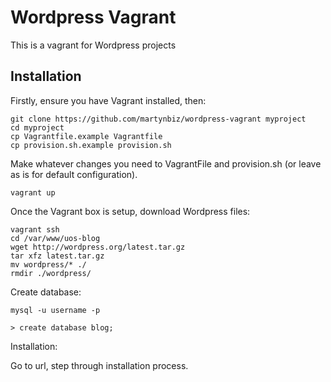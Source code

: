 # Wordpress Vagrant

This is a vagrant for Wordpress projects

## Installation

Firstly, ensure you have Vagrant installed, then:

```
git clone https://github.com/martynbiz/wordpress-vagrant myproject
cd myproject
cp Vagrantfile.example Vagrantfile
cp provision.sh.example provision.sh
```

Make whatever changes you need to VagrantFile and provision.sh (or leave as is for
default configuration).

```
vagrant up
```

Once the Vagrant box is setup, download Wordpress files:

```
vagrant ssh
cd /var/www/uos-blog
wget http://wordpress.org/latest.tar.gz
tar xfz latest.tar.gz
mv wordpress/* ./
rmdir ./wordpress/
```

Create database:

```
mysql -u username -p

> create database blog;
```

Installation:

Go to url, step through installation process.
